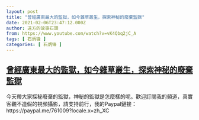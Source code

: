 ```yaml
---
layout: post
title: "曾經廣東最大的監獄，如今雜草叢生，探索神秘的廢棄監獄"
date: 2021-02-06T23:47:12.000Z
author: 遠方的故事石頭
from: https://www.youtube.com/watch?v=vK4Qbq2jC_A
tags: [ 石炳锋 ]
categories: [ 石炳锋 ]
---
```

<!--1612655232000-->
[曾經廣東最大的監獄，如今雜草叢生，探索神秘的廢棄監獄](https://www.youtube.com/watch?v=vK4Qbq2jC_A)
------

<div>
今天帶大家探秘廢棄的監獄，神秘的監獄是怎麼樣的呢。歡迎訂閱我的頻道，真實客觀不造假的視頻攝影，請支持前行，我的Paypal鏈接：https://paypal.me/761009?locale.x=zh_XC
</div>
